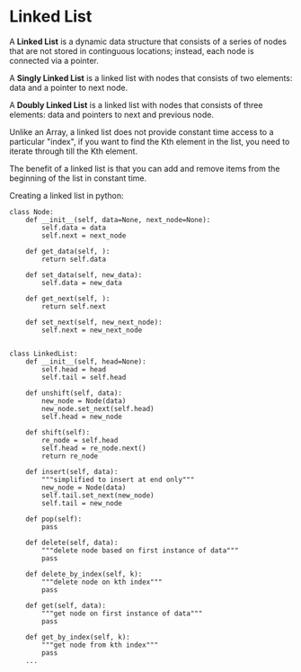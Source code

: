 # Linked List

A **Linked List** is a dynamic data structure that consists of a series of nodes that are not stored in continguous locations; instead, each node is connected via a pointer.

A **Singly Linked List** is a linked list with nodes that consists of two elements: data and a pointer to next node.

A **Doubly Linked List** is a linked list with nodes that consists of three elements: data and pointers to next and previous node.

Unlike an Array, a linked list does not provide constant time access to a particular "index", if you want to find the Kth element in the list, you need to iterate through till the Kth element.

The benefit of a linked list is that you can add and remove items from the beginning of the list in constant time.

Creating a linked list in python:
```
class Node:
    def __init__(self, data=None, next_node=None):
        self.data = data
        self.next = next_node

    def get_data(self, ):
        return self.data
    
    def set_data(self, new_data):
        self.data = new_data

    def get_next(self, ):
        return self.next

    def set_next(self, new_next_node):
        self.next = new_next_node


class LinkedList:
    def __init__(self, head=None):
        self.head = head
        self.tail = self.head

    def unshift(self, data):
        new_node = Node(data)
        new_node.set_next(self.head)
        self.head = new_node
    
    def shift(self):
        re_node = self.head
        self.head = re_node.next()
        return re_node
    
    def insert(self, data):
        """simplified to insert at end only"""
        new_node = Node(data)
        self.tail.set_next(new_node)
        self.tail = new_node

    def pop(self):
        pass
    
    def delete(self, data):
        """delete node based on first instance of data"""
        pass

    def delete_by_index(self, k):
        """delete node on kth index"""
        pass

    def get(self, data):
        """get node on first instance of data"""
        pass

    def get_by_index(self, k):
        """get node from kth index"""
        pass
    ...
```

